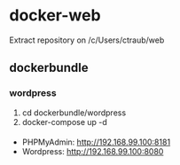 # docker-web
Extract repository on /c/Users/ctraub/web

## dockerbundle

### wordpress
1. cd dockerbundle/wordpress
2. docker-compose up -d

####
* PHPMyAdmin: http://192.168.99.100:8181
* Wordpress: http://192.168.99.100:8080